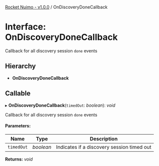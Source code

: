 [Rocket Nuimo - v1.0.0](../README.md) / OnDiscoveryDoneCallback

# Interface: OnDiscoveryDoneCallback

Callback for all discovery session `done` events

## Hierarchy

* **OnDiscoveryDoneCallback**

## Callable

▸ **OnDiscoveryDoneCallback**(`timedOut`: *boolean*): *void*

Callback for all discovery session `done` events

#### Parameters:

Name | Type | Description |
------ | ------ | ------ |
`timedOut` | *boolean* | Indicates if a discovery session timed out    |

**Returns:** *void*
